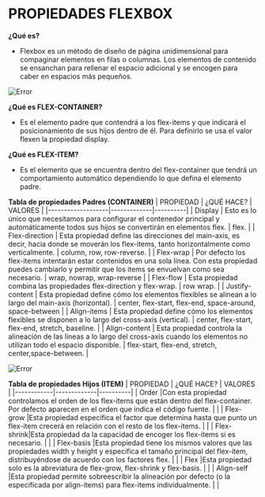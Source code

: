# **PROPIEDADES FLEXBOX**

**¿Qué es?**
* Flexbox es un método de diseño de página unidimensional para compaginar elementos en filas o columnas. Los elementos de contenido se ensanchan para rellenar el espacio adicional y se encogen para caber en espacios más pequeños.

![Error](https://miro.medium.com/max/1318/1*2nFQE8qZgUq0kTyju6Bnvg.png)

**¿Qué es FLEX-CONTAINER?**
* Es el elemento padre que contendrá a los flex-items y que indicará el posicionamiento de sus hijos dentro de él. Para definirlo se usa el valor flexen la propiedad display.

**¿Qué es FLEX-ITEM?**
* Es el elemento que se encuentra dentro del flex-container que tendrá un comportamiento automático dependiendo lo que defina el elemento padre.

**Tabla de propiedades Padres (CONTAINER)**
|     PROPIEDAD     |  ¿QUÉ HACE? | VALORES  |
|-------------------|-------------|----------|
|     Display       |  Esto es lo único que necesitamos para configurar el contenedor principal y automáticamente todos sus hijos se convertirán en elementos flex.           | flex.         |
|  Flex-direction   |  Esta propiedad define las direcciones del main-axis, es decir, hacia donde se moverán los flex-items, tanto horizontalmente como verticalmente.           |  column, row, row-reverse.        |
|    Flex-wrap      |  Por defecto los flex-items intentarán estar contenidos en una sola línea. Con esta propiedad puedes cambiarlo y permitir que los items se envuelvan como sea necesario.           | wrap, nowrap, wrap-reverse         |
|    Flex-flow      |  Esta propiedad combina las propiedades flex-direction y flex-wrap.           | row wrap.         |
|  Justify-content  |  Esta propiedad define cómo los elementos flexibles se alinean a lo largo del main-axis (horizontal).           |  center, flex-start, flex-end, space-around, space-between         |
|    Align-items    |  Esta propiedad define cómo los elementos flexibles se disponen a lo largo del cross-axis (vertical).           | center, flex-start, flex-end, stretch, baseline.            |
|   Align-content   |  Esta propiedad controla la alineación de las lineas a lo largo del cross-axis cuando los elementos no utilizan todo el espacio disponible.           | flex-start, flex-end, stretch, center,space-between.          |

![Error](https://www.w3.org/TR/css3-flexbox/images/align-content-example.svg)

**Tabla de propiedades Hijos (ITEM)**
| PROPIEDAD  |  ¿QUÉ HACE? | VALORES  |
|------------|-------------|----------|
| Order      |Con esta propiedad controlamos el orden de los flex-items que están dentro del flex-container. Por defecto aparecen en el orden que indica el código fuente.             |          |
| Flex-grow  |Esta propiedad especifica el factor que determina hasta que punto un flex-item crecerá en relación con el resto de los flex-items.             |          |
| Flex-shrink|Esta propiedad da la capacidad de encoger los flex-items si es necesario.             |          |
| Flex-basis |Esta propiedad tiene los mismos valores que las propiedades width y height y especifica el tamaño principal del flex-item, distribuyéndose de acuerdo con los factores flex.             |          |
| Flex       |Esta propiedad solo es la abreviatura de flex-grow, flex-shrink y flex-basis.             |          |
| Align-self |Esta propiedad permite sobreescribir la alineación por defecto (o la especificada por align-items) para flex-items individualmente.             |          |


